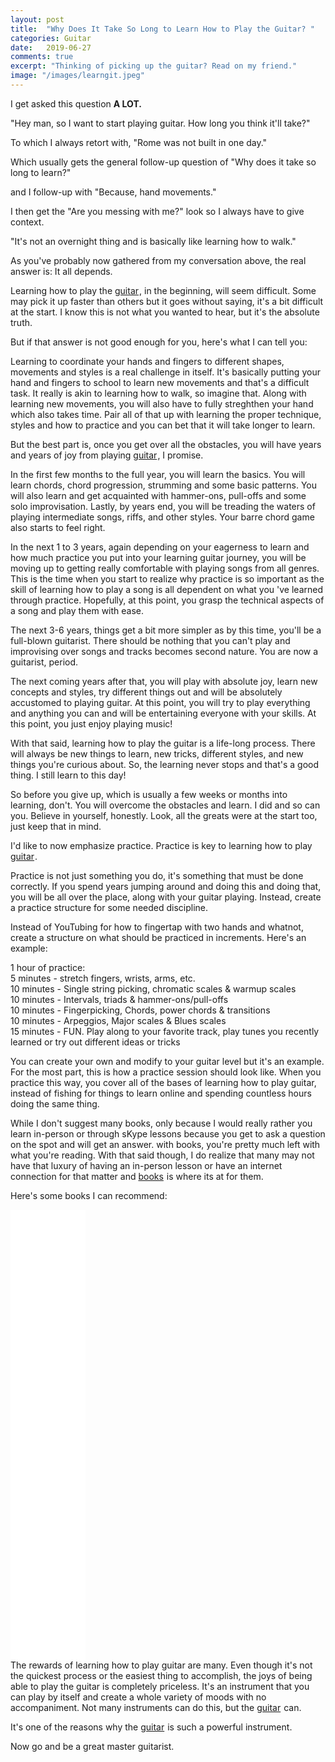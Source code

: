```yaml
---
layout: post
title:  "Why Does It Take So Long to Learn How to Play the Guitar? "
categories: Guitar
date:   2019-06-27
comments: true
excerpt: "Thinking of picking up the guitar? Read on my friend."
image: "/images/learngit.jpeg"
---
```


I get asked this question <b>A LOT.</b>

"Hey man, so I want to start playing guitar. How long you think it'll take?"

To which I always retort with, "Rome was not built in one day."

Which usually gets the general follow-up question of "Why does it take so long to learn?"

and I follow-up with "Because, hand movements."

I then get the "Are you messing with me?" look so I always have to give context.

"It's not an overnight thing and is basically like learning how to walk."

As you've probably now gathered from my conversation above, the real answer is: It all depends. 

Learning how to play the <a target="_blank" href="https://www.amazon.com/b?_encoding=UTF8&tag=ftlg03-20&linkCode=ur2&linkId=0fbd75f95f9fc0db21939324b42cdf47&camp=1789&creative=9325&node=11971241">guitar</a><img src="//ir-na.amazon-adsystem.com/e/ir?t=ftlg03-20&l=ur2&o=1" width="1" height="1" border="0" alt="" style="border:none !important; margin:0px !important;" />, in the beginning, will seem difficult. Some may pick it up faster than others but it goes without saying, 
it's a bit difficult at the start. I know this is not what you wanted to hear, but it's the absolute truth.

But if that answer is not good enough for you, here's what I can tell you:

Learning to coordinate your hands and fingers to different shapes, movements and styles is a real challenge in itself. It's basically 
putting your hand and fingers to school to learn new movements and that's a difficult task. It really is akin to learning how to walk, so 
imagine that. Along with learning new movements, you will also have to fully streghthen your hand which also takes time. Pair all of that
up with learning the proper technique, styles and how to practice and you can bet that it will take longer to learn. 

But the best part is, once you get over all the obstacles, you will have years and years of joy from playing <a target="_blank" href="https://www.amazon.com/b?_encoding=UTF8&tag=ftlg03-20&linkCode=ur2&linkId=0fbd75f95f9fc0db21939324b42cdf47&camp=1789&creative=9325&node=11971241">guitar</a><img src="//ir-na.amazon-adsystem.com/e/ir?t=ftlg03-20&l=ur2&o=1" width="1" height="1" border="0" alt="" style="border:none !important; margin:0px !important;" />, I promise.

In the first few months to the full year, you will learn the basics. You will learn chords, chord progression, strumming and some 
basic patterns. You will also learn and get acquainted with hammer-ons, pull-offs and some solo improvisation. Lastly, by years end,
you will be treading the waters of playing intermediate songs, riffs, and other styles. Your barre chord game also starts to feel 
right.

In the next 1 to 3 years, again depending on your eagerness to learn and how much practice you put into your learning guitar journey,
you will be moving up to getting really comfortable with playing songs from all genres. This is the time when you start to realize why
practice is so important as the skill of learning how to play a song is all dependent on what you 've learned through practice. Hopefully,
at this point, you grasp the technical aspects of a song and play them with ease.

The next 3-6 years, things get a bit more simpler as by this time, you'll be a full-blown guitarist. There should be nothing that you 
can't play and improvising over songs and tracks becomes second nature. You are now a guitarist, period.

The next coming years after that, you will play with absolute joy, learn new concepts and styles, try different things out and 
will be absolutely accustomed to playing guitar. At this point, you will try to play everything and anything you can and will
be entertaining everyone with your skills. At this point, you just enjoy playing music!

With that said, learning how to play the guitar is a life-long process. There will always be new things to learn, new tricks, 
different styles, and new things you're curious about. So, the learning never stops and that's a good thing. I still learn to this day!

So before you give up, which is usually a few weeks or months into learning, don't. You will overcome the obstacles and learn. I did
and so can you. Believe in yourself, honestly. Look, all the greats were at the start too, just keep that in mind.

I'd like to now emphasize practice. Practice is key to learning how to play <a target="_blank" href="https://www.amazon.com/b?_encoding=UTF8&tag=ftlg03-20&linkCode=ur2&linkId=0fbd75f95f9fc0db21939324b42cdf47&camp=1789&creative=9325&node=11971241">guitar</a><img src="//ir-na.amazon-adsystem.com/e/ir?t=ftlg03-20&l=ur2&o=1" width="1" height="1" border="0" alt="" style="border:none !important; margin:0px !important;" />.

Practice is not just something you do, it's something that must be done correctly. If you spend years jumping around and doing
this and doing that, you will be all over the place, along with your guitar playing. Instead, create a practice structure for some 
needed discipline.

Instead of YouTubing for how to fingertap with two hands and whatnot, create a structure on what should be practiced in increments. 
Here's an example:

1 hour of practice: <br />
5 minutes - stretch fingers, wrists, arms, etc.<br />
10 minutes - Single string picking, chromatic scales & warmup scales<br />
10 minutes - Intervals, triads & hammer-ons/pull-offs<br />
10 minutes - Fingerpicking, Chords, power chords & transitions<br />
10 minutes - Arpeggios, Major scales & Blues scales<br />
15 minutes - FUN. Play along to your favorite track, play tunes you recently learned or try out different ideas or tricks

You can create your own and modify to your guitar level but it's an example. For the most part, this is how a practice 
session should look like. When you practice this way, you cover all of the bases of learning how to play guitar, instead of 
fishing for things to learn online and spending countless hours doing the same thing.

While I don't suggest many books, only because I would really rather you learn in-person or through sKype lessons because you get to 
ask a question on the spot and will get an answer. with books, you're pretty much left with what you're reading. With that said though, 
I do realize that many may not have that luxury of having an in-person lesson or have an internet connection for that matter and <a target="_blank" href="https://www.amazon.com/b?_encoding=UTF8&tag=ftlg03-20&linkCode=ur2&linkId=2d2d89f28bbe7de5829557e9c82d8fe2&camp=1789&creative=9325&node=283155">books</a><img src="//ir-na.amazon-adsystem.com/e/ir?t=ftlg03-20&l=ur2&o=1" width="1" height="1" border="0" alt="" style="border:none !important; margin:0px !important;" />
is where its at for them. 

Here's some books I can recommend:

<iframe style="width:120px;height:240px;" marginwidth="0" marginheight="0" scrolling="no" frameborder="0" src="//ws-na.amazon-adsystem.com/widgets/q?ServiceVersion=20070822&OneJS=1&Operation=GetAdHtml&MarketPlace=US&source=ac&ref=tf_til&ad_type=product_link&tracking_id=ftlg03-20&marketplace=amazon&region=US&placement=0825835658&asins=0825835658&linkId=66758700eda125677f50d99f7ac29609&show_border=false&link_opens_in_new_window=false&price_color=333333&title_color=0066c0&bg_color=ffffff">
    </iframe>
<br />
<iframe style="width:120px;height:240px;" marginwidth="0" marginheight="0" scrolling="no" frameborder="0" src="//ws-na.amazon-adsystem.com/widgets/q?ServiceVersion=20070822&OneJS=1&Operation=GetAdHtml&MarketPlace=US&source=ac&ref=tf_til&ad_type=product_link&tracking_id=ftlg03-20&marketplace=amazon&region=US&placement=0634047019&asins=0634047019&linkId=0a7e60fe2edf6b98d8c70bc39783409e&show_border=false&link_opens_in_new_window=false&price_color=333333&title_color=0066c0&bg_color=ffffff">
    </iframe>
<br />
<iframe style="width:120px;height:240px;" marginwidth="0" marginheight="0" scrolling="no" frameborder="0" src="//ws-na.amazon-adsystem.com/widgets/q?ServiceVersion=20070822&OneJS=1&Operation=GetAdHtml&MarketPlace=US&source=ac&ref=tf_til&ad_type=product_link&tracking_id=ftlg03-20&marketplace=amazon&region=US&placement=1727138325&asins=1727138325&linkId=0616f875d57b33d8722b962a58fff151&show_border=false&link_opens_in_new_window=false&price_color=333333&title_color=0066c0&bg_color=ffffff">
    </iframe>
<br />
The rewards of learning how to play guitar are many. Even though it's not the quickest process or the easiest thing to accomplish,
the joys of being able to play the guitar is completely priceless. It's an instrument that you can play by itself and create a whole 
variety of moods with no accompaniment. Not many instruments can do this, but the <a target="_blank" href="https://www.amazon.com/b?_encoding=UTF8&tag=ftlg03-20&linkCode=ur2&linkId=0fbd75f95f9fc0db21939324b42cdf47&camp=1789&creative=9325&node=11971241">guitar</a><img src="//ir-na.amazon-adsystem.com/e/ir?t=ftlg03-20&l=ur2&o=1" width="1" height="1" border="0" alt="" style="border:none !important; margin:0px !important;" /> can. 

It's one of the reasons why the <a target="_blank" href="https://www.amazon.com/b?_encoding=UTF8&tag=ftlg03-20&linkCode=ur2&linkId=0fbd75f95f9fc0db21939324b42cdf47&camp=1789&creative=9325&node=11971241">guitar</a><img src="//ir-na.amazon-adsystem.com/e/ir?t=ftlg03-20&l=ur2&o=1" width="1" height="1" border="0" alt="" style="border:none !important; margin:0px !important;" /> is such a powerful instrument.

Now go and be a great master guitarist.


